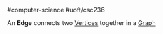 #computer-science 
#uoft/csc236 

An **Edge** connects two [Vertices](Vertex.md) together in a [Graph](Graph.md) 